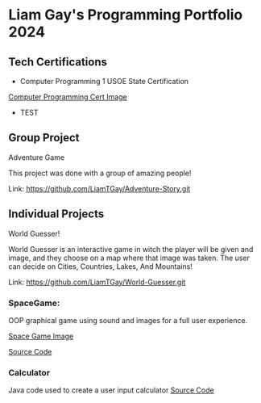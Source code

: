 # Liam Gay's Programming Portfolio 2024

## Tech Certifications
* Computer Programming 1 USOE State Certification

[Computer Programming Cert Image](https://github.com/LiamTGay/programmingportfolio/blob/main/images/Liam%20Gay_Computer%20Programming%20I_12182023.pdf)

* TEST

## Group Project
Adventure Game

This project was done with a group of amazing people!

Link: https://github.com/LiamTGay/Adventure-Story.git

## Individual Projects
World Guesser!

World Guesser is an interactive game in witch the player will be given and image, and they choose on a map where that image was taken. The user can decide on Cities, Countries, Lakes, And Mountains!

Link: https://github.com/LiamTGay/World-Guesser.git

### SpaceGame:
OOP graphical game using sound and images for a full user experience.

[Space Game Image](https://github.com/LiamTGay/programmingportfolio/blob/main/images/SG1.png)

[Source Code](https://github.com/LiamTGay/programmingportfolio/blob/main/src/SpaceGame%205.zip)

### Calculator
Java code used to create a user input calculator
[]()
[Source Code]()
